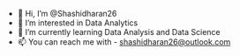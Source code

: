 - 👋 Hi, I’m @Shashidharan26
- 👀 I’m interested in Data Analytics
- 🌱 I’m currently learning Data Analysis and Data Science
- 📫 You can reach me with - shashidharan26@outlook.com

<!---
Shashidharan26/Shashidharan26 is a ✨ special ✨ repository because its `README.md` (this file) appears on your GitHub profile.
You can click the Preview link to take a look at your changes.
--->
